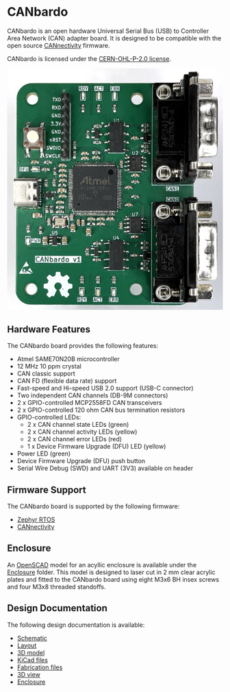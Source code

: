 # CANbardo

CANbardo is an open hardware Universal Serial Bus (USB) to Controller
Area Network (CAN) adapter board. It is designed to be compatible with
the open source
[CANnectivity](https://github.com/CANnectivity/cannectivity) firmware.

CANbardo is licensed under the [CERN-OHL-P-2.0 license](LICENSE).

![CANbardo](Documents/CANbardo.jpg)

## Hardware Features

The CANbardo board provides the following features:

- Atmel SAME70N20B microcontroller
- 12 MHz 10 ppm crystal
- CAN classic support
- CAN FD (flexible data rate) support
- Fast-speed and Hi-speed USB 2.0 support (USB-C connector)
- Two independent CAN channels (DB-9M connectors)
- 2 x GPIO-controlled MCP2558FD CAN transceivers
- 2 x GPIO-controlled 120 ohm CAN bus termination resistors
- GPIO-controlled LEDs:
  - 2 x CAN channel state LEDs (green)
  - 2 x CAN channel activity LEDs (yellow)
  - 2 x CAN channel error LEDs (red)
  - 1 x Device Firmware Upgrade (DFU) LED (yellow)
- Power LED (green)
- Device Firmware Upgrade (DFU) push button
- Serial Wire Debug (SWD) and UART (3V3) available on header

## Firmware Support

The CANbardo board is supported by the following firmware:

- [Zephyr RTOS](https://docs.zephyrproject.org/latest/boards/others/canbardo/doc/index.html)
- [CANnectivity](https://github.com/CANnectivity/cannectivity)

## Enclosure

An [OpenSCAD](https://openscad.org) model for an acyllic enclosure is
available under the [Enclosure](Enclosure) folder. This model is
designed to laser cut in 2 mm clear acrylic plates and fitted to the
CANbardo board using eight M3x6 BH insex screws and four M3x8 threaded
standoffs.

## Design Documentation

The following design documentation is available:

- [Schematic](Documents/CANbardo_Schematic.pdf)
- [Layout](Documents/CANbardo-Layout.pdf)
- [3D model](Documents/CANbardo.step)
- [KiCad files](Kicad_8_files)
- [Fabrication files](Fabrication_files)
- [3D view](Documents/3D_view.png)
- [Enclosure](Enclosure)
